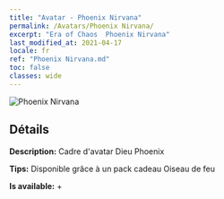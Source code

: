 ```yaml
---
title: "Avatar - Phoenix Nirvana"
permalink: /Avatars/Phoenix Nirvana/
excerpt: "Era of Chaos  Phoenix Nirvana"
last_modified_at: 2021-04-17
locale: fr
ref: "Phoenix Nirvana.md"
toc: false
classes: wide
---
```

 ![Phoenix Nirvana](/images/a/avatarFrame_17.png)

## Détails

 **Description:** Cadre d'avatar Dieu Phoenix 

 **Tips:** Disponible grâce à un pack cadeau Oiseau de feu 

 **Is available:**  + 

